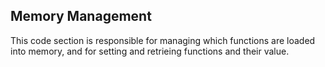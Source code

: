 ## Memory Management
This code section is responsible for managing which functions are loaded into memory, and for setting and retrieing functions and their value.
